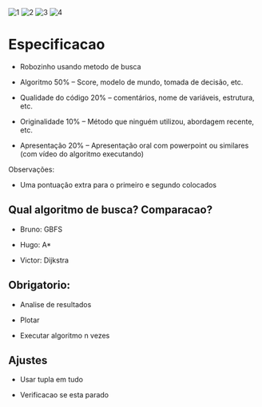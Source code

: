 ![1]("./Figure_1.png")
![2]("./Figure_2.png")
![3]("./Figure_3.png")
![4]("./Figure_4.png")

# Especificacao

- Robozinho usando metodo de busca

- Algoritmo 50%
   – Score, modelo de mundo, tomada de decisão, etc.
- Qualidade do código 20%
   – comentários, nome de variáveis, estrutura, etc.
- Originalidade 10%
   – Método que ninguém utilizou, abordagem recente, etc.
- Apresentação 20%
– Apresentação oral com powerpoint ou similares (com vídeo do algoritmo executando)

Observações:

- Uma pontuação extra para o primeiro e segundo colocados

## Qual algoritmo de busca? Comparacao?

- Bruno: GBFS

- Hugo: A*

- Victor: Dijkstra

## Obrigatorio:

- Analise de resultados

- Plotar

- Executar algoritmo n vezes

## Ajustes

- Usar tupla em tudo

- Verificacao se esta parado
